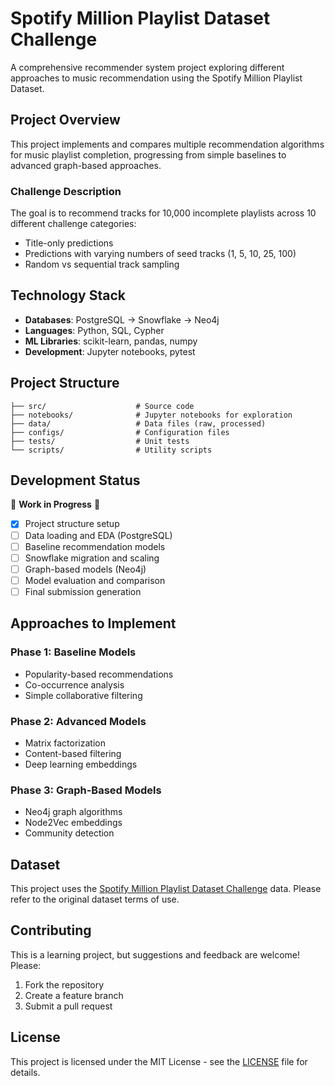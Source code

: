 # Spotify Million Playlist Dataset Challenge

A comprehensive recommender system project exploring different approaches to music recommendation using the Spotify Million Playlist Dataset.

## Project Overview

This project implements and compares multiple recommendation algorithms for music playlist completion, progressing from simple baselines to advanced graph-based approaches.

### Challenge Description

The goal is to recommend tracks for 10,000 incomplete playlists across 10 different challenge categories:
- Title-only predictions
- Predictions with varying numbers of seed tracks (1, 5, 10, 25, 100)
- Random vs sequential track sampling

## Technology Stack

- **Databases**: PostgreSQL → Snowflake → Neo4j
- **Languages**: Python, SQL, Cypher
- **ML Libraries**: scikit-learn, pandas, numpy
- **Development**: Jupyter notebooks, pytest

## Project Structure

```
├── src/                    # Source code
├── notebooks/              # Jupyter notebooks for exploration
├── data/                   # Data files (raw, processed)
├── configs/                # Configuration files
├── tests/                  # Unit tests
└── scripts/                # Utility scripts
```

## Development Status

🚧 **Work in Progress** 🚧

- [x] Project structure setup
- [ ] Data loading and EDA (PostgreSQL)
- [ ] Baseline recommendation models
- [ ] Snowflake migration and scaling
- [ ] Graph-based models (Neo4j)
- [ ] Model evaluation and comparison
- [ ] Final submission generation

## Approaches to Implement

### Phase 1: Baseline Models
- Popularity-based recommendations
- Co-occurrence analysis
- Simple collaborative filtering

### Phase 2: Advanced Models
- Matrix factorization
- Content-based filtering
- Deep learning embeddings

### Phase 3: Graph-Based Models
- Neo4j graph algorithms
- Node2Vec embeddings
- Community detection

## Dataset

This project uses the [Spotify Million Playlist Dataset Challenge](https://www.aicrowd.com/challenges/spotify-million-playlist-dataset-challenge) data. Please refer to the original dataset terms of use.

## Contributing

This is a learning project, but suggestions and feedback are welcome! Please:
1. Fork the repository
2. Create a feature branch
3. Submit a pull request

## License

This project is licensed under the MIT License - see the [LICENSE](LICENSE) file for details.
